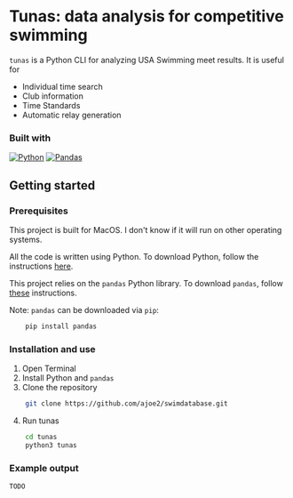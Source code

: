 # Tunas: data analysis for competitive swimming
`tunas` is a Python CLI for analyzing USA Swimming meet results. It is useful for

 - Individual time search
 - Club information
 - Time Standards
 - Automatic relay generation

### Built with
[![Python](https://img.shields.io/badge/python-3670A0?style=for-the-badge&logo=python&logoColor=ffdd54)](https://www.python.org/)
[![Pandas](https://img.shields.io/badge/pandas-%23150458.svg?style=for-the-badge&logo=pandas)](https://pandas.pydata.org/)

## Getting started
### Prerequisites
This project is built for MacOS. I don't know if it will run on other operating systems.

All the code is written using Python. To download Python, follow the instructions [here](https://www.python.org/downloads/).

This project relies on the `pandas` Python library. To download `pandas`, follow [these](https://pandas.pydata.org/docs/getting_started/install.html) instructions.

Note: `pandas` can be downloaded via `pip`:

```sh
    pip install pandas
```

### Installation and use
1. Open Terminal
2. Install Python and `pandas`
3. Clone the repository
```sh
    git clone https://github.com/ajoe2/swimdatabase.git
```
4. Run tunas
```sh
    cd tunas
    python3 tunas
```

### Example output
```
TODO
```
